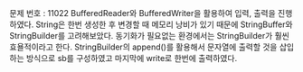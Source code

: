 문제 번호 : 11022
BufferedReader와 BufferedWriter을 활용하여 입력, 출력을 진행하였다.
String은 한번 생성한 후 변경할 때 메모리 낭비가 있기 때문에
StringBuffer와 StringBuilder를 고려해보았다.
동기화가 필요없는 환경에서는 StringBuilder가 훨씬 효욜적이라고 한다.
StringBuilder의 append()를 활용해서 문자열에 출력할 것을 삽입하는 방식으로 sb를 구성하였고
마지막에 write로 한번에 출력하였다.

